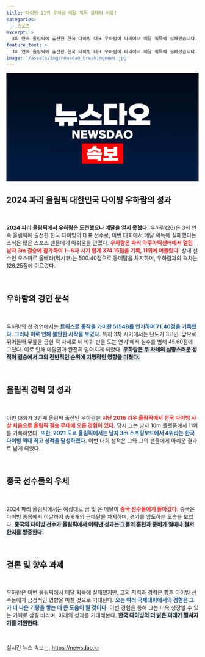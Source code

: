 ```yaml
---
title: 다이빙 11위 우하람 메달 획득 실패의 이유!
categories:
  - 스포츠
excerpt: >
  3회 연속 올림픽에 출전한 한국 다이빙 대표 우하람이 파리에서 메달 획득에 실패했습니다. 11위로 결승을 마친 그의 마지막 연기가 아쉬움을 남겼습니다. 중국 독주 속, 한국 다이빙의 새로운 도전은 계속됩니다!
feature_text: >
  3회 연속 올림픽에 출전한 한국 다이빙 대표 우하람이 파리에서 메달 획득에 실패했습니다. 11위로 결승을 마친 그의 마지막 연기가 아쉬움을 남겼습니다. 중국 독주 속, 한국 다이빙의 새로운 도전은 계속됩니다!
image: '/assets/img/newsdao_breakingnews.jpg'
---
```


<p><img src="/assets/img/newsdao_breakingnews.jpg" alt="ontimetimes 속보" /></p>

<h2 data-ke-size="size26">2024 파리 올림픽 대한민국 다이빙 우하람의 성과</h2>

<p data-ke-size="size16">&nbsp;</p>

<p><strong>2024 파리 올림픽에서 우하람은 도전했으나 메달을 얻지 못했다.</strong> 우하람(26)은 3회 연속 올림픽에 출전한 한국 다이빙의 대표 선수로, 이번 대회에서 메달 획득에 실패했다는 소식은 많은 스포츠 팬들에게 아쉬움을 안겼다. <b><span style="color: #ee2323;">우하람은 파리 아쿠아틱센터에서 열린 남자 3m 결승에 참가하여 1∼6차 시기 합계 374.15점을 기록, 11위에 머물렀다.</span></b> 상대 선수인 오스마르 올베라(멕시코)는 500.40점으로 동메달을 차지하며, 우하람과의 격차는 126.25점에 이르렀다.</p>

<p data-ke-size="size16">&nbsp;</p>

<h2 data-ke-size="size26">우하람의 경연 분석</h2>

<p data-ke-size="size16">&nbsp;</p>

<p>우하람의 첫 경연에서는 <b><span style="color: #1a5490;">트위스트 동작을 가미한 5154B를 연기하며 71.40점을 기록했다. 그러나 이로 인해 불안한 시작을 보였다.</span></b> 특히 3차 시기에서는 난도가 3.8인 '앞으로 뛰어들어 무릎을 굽힌 턱 자세로 네 바퀴 반을 도는 연기'에서 실수를 범해 45.60점에 그쳤다. 이로 인해 메달권과 완전히 멀어지게 되었다. <b><span style="background-color: #21538527;">우하람은 두 차례의 실망스러운 성적이 결승에서 그의 전반적인 순위에 치명적인 영향을 미쳤다.</span></b></p>

<p data-ke-size="size16">&nbsp;</p>

<h2 data-ke-size="size26">올림픽 경력 및 성과</h2>

<p data-ke-size="size16">&nbsp;</p>

<p>이번 대회가 3번째 올림픽 출전인 우하람은 <b><span style="color: #ee2323;">지난 2016 리우 올림픽에서 한국 다이빙 사상 처음으로 올림픽 결승 무대에 오른 경험이 있다.</span></b> 당시 그는 남자 10m 플랫폼에서 11위를 기록하였다. <b><span style="color: #1a5490;">또한, 2021 도쿄 올림픽에서는 남자 3m 스프링보드에서 4위라는 한국 다이빙 역대 최고 성적을 달성하였다.</span></b> 이번 대회 성적은 그와 그의 팬들에게 아쉬운 결과로 남게 되었다.</p>

<p data-ke-size="size16">&nbsp;</p>

<h2 data-ke-size="size26">중국 선수들의 우세</h2>

<p data-ke-size="size16">&nbsp;</p>

<p>2024 파리 올림픽에서는 예상대로 금 및 은 메달이 <b><span style="color: #ee2323;">중국 선수들에게 돌아갔다.</span></b> 중국은 다이빙 종목에서 이날까지 총 6개의 금메달을 차지하며, 경기를 압도하는 모습을 보였다. <b><span style="background-color: #21538527;">중국의 다이빙 선수가 올림픽에서 이뤄낸 성과는 그들의 훈련과 준비가 얼마나 철저한지를 방증한다.</span></b></p>

<p data-ke-size="size16">&nbsp;</p>

<h2 data-ke-size="size26">결론 및 향후 과제</h2>

<p data-ke-size="size16">&nbsp;</p>

<p>우하람은 이번 올림픽에서 메달 획득에 실패했지만, 그의 저력과 경력은 향후 다이빙 선수들에게 긍정적인 영향을 미칠 것으로 기대된다. <b><span style="color: #1a5490;">오는 여러 국제대회에서의 경험은 그가 더 나은 기량을 쌓는 데 큰 도움이 될 것이다.</span></b> 이번 경험을 통해 그는 더욱 성장할 수 있는 기회로 삼길 바라며, 미래의 성과를 기대해본다. <b><span style="background-color: #21538527;">한국 다이빙의 더 밝은 미래가 펼쳐지기를 기원한다.</span></b></p>

<p data-ke-size="size16">&nbsp;</p>
실시간 뉴스 속보는, <a href="https://newsdao.kr" rel="dofollow">https://newsdao.kr</a>


